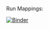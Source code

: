 Run Mappings:

[![Binder](https://mybinder.org/badge_logo.svg)](https://mybinder.org/v2/gh/bl-young/Federal-LCA-Commons-Elementary-Flow-List.git/Binder?filepath=Jupyter%2Frun_mappings.ipynb)
